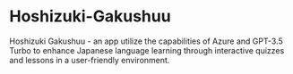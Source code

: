# Hoshizuki-Gakushuu
Hoshizuki Gakushuu - an app utilize the capabilities of Azure and GPT-3.5 Turbo to enhance Japanese language learning through interactive quizzes and lessons in a user-friendly environment.
